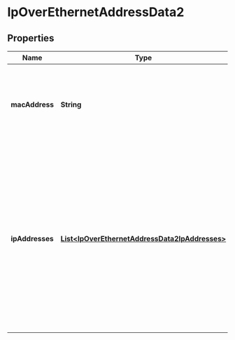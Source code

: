 
# IpOverEthernetAddressData2

## Properties
Name | Type | Description | Notes
------------ | ------------- | ------------- | -------------
**macAddress** | **String** | MAC address. If this attribute is not present, it shall be chosen by the NFV MANO.  |  [optional]
**ipAddresses** | [**List&lt;IpOverEthernetAddressData2IpAddresses&gt;**](IpOverEthernetAddressData2IpAddresses.md) | List of IP addresses to assign to the CP instance. Each entry represents IP address data for fixed or dynamic IP address assignment per subnet. If this attribute is not present, no IP address shall be assigned.  |  [optional]



